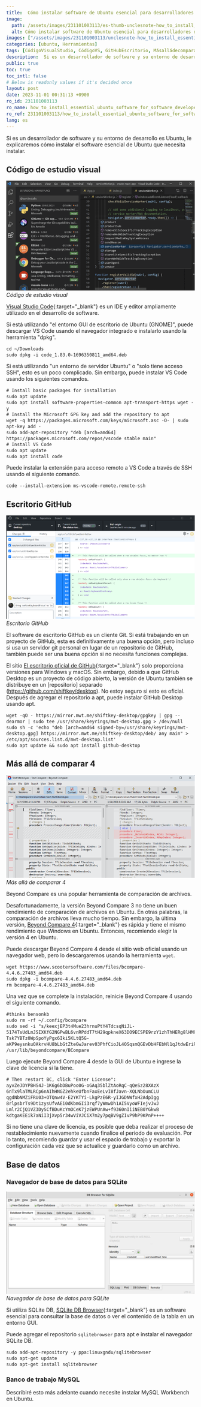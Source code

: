 ```yaml
---
title:  Cómo instalar software de Ubuntu esencial para desarrolladores de software
image:
  path: /assets/images/231101003113/es-thumb-unclesnote-how_to_install_essential_ubuntu_software_for_software_developers.png
  alt: Cómo instalar software de Ubuntu esencial para desarrolladores de software
images: ["/assets/images/231101003113/unclesnote-how_to_install_essential_ubuntu_software_for_software_developers-visual_studio_code.png", "/assets/images/231101003113/unclesnote-how_to_install_essential_ubuntu_software_for_software_developers-github_desktop.png", "/assets/images/231101003113/unclesnote-how_to_install_essential_ubuntu_software_for_software_developers-beyond_compare_4.png", "/assets/images/231101003113/unclesnote-how_to_install_essential_ubuntu_software_for_software_developers-db_browser_for_sqlite.png"]
categories: [ubuntu, Herramientas]
tags: [CódigoVisualStudio, CódigoVS, GitHubEscritorio, Másalládecomparar4, NavegadorSQLiteDBB, BancodetrabajoMySQL, ubuntu, Herramientas]
description:  Si es un desarrollador de software y su entorno de desarrollo es Ubuntu, le explicaremos cómo instalar el software esencial de Ubuntu que necesita instalar.
public: true
toc: true
toc_intl: false
# Below is readonly values if it's decided once
layout: post
date: 2023-11-01 00:31:13 +0900
ro_id: 231101003113
ro_name: how_to_install_essential_ubuntu_software_for_software_developers
ro_ref: 231101003113/how_to_install_essential_ubuntu_software_for_software_developers
lang: es
---
```

Si es un desarrollador de software y su entorno de desarrollo es Ubuntu, le explicaremos cómo instalar el software esencial de Ubuntu que necesita instalar.  
## Código de estudio visual
![Código de estudio visual](/assets/images/231101003113/unclesnote-how_to_install_essential_ubuntu_software_for_software_developers-visual_studio_code.png)
_Código de estudio visual_

[Visual Studio Code](https://code.visualstudio.com){:target="_blank"} es un IDE y editor ampliamente utilizado en el desarrollo de software.  

Si está utilizando "el entorno GUI de escritorio de Ubuntu (GNOME)", puede descargar VS Code usando el navegador integrado e instalarlo usando la herramienta "dpkg".  

```shell
cd ~/Downloads
sudo dpkg -i code_1.83.0-1696350811_amd64.deb
```
Si está utilizando "un entorno de servidor Ubuntu" o "solo tiene acceso SSH", esto es un poco complicado. Sin embargo, puede instalar VS Code usando los siguientes comandos.  

```shell
# Install basic packages for installation
sudo apt update
sudo apt install software-properties-common apt-transport-https wget -y
# Install the Microsoft GPG key and add the repository to apt
wget -q https://packages.microsoft.com/keys/microsoft.asc -O- | sudo apt-key add -
sudo add-apt-repository "deb [arch=amd64] https://packages.microsoft.com/repos/vscode stable main"
# Install VS Code
sudo apt update
sudo apt install code
```
Puede instalar la extensión para acceso remoto a VS Code a través de SSH usando el siguiente comando.  

```shell
code --install-extension ms-vscode-remote.remote-ssh
```
## Escritorio GitHub
![Escritorio GitHub](/assets/images/231101003113/unclesnote-how_to_install_essential_ubuntu_software_for_software_developers-github_desktop.png)
_Escritorio GitHub_

El software de escritorio GitHub es un cliente Git. Si está trabajando en un proyecto de GitHub, esta es definitivamente una buena opción, pero incluso si usa un servidor git personal en lugar de un repositorio de GitHub, también puede ser una buena opción si no necesita funciones complejas.  

El sitio [El escritorio oficial de GitHub](https://desktop.github.com/){:target="_blank"} solo proporciona versiones para Windows y macOS. Sin embargo, debido a que GitHub Desktop es un proyecto de código abierto, la versión de Ubuntu también se distribuye en un [repositorio] separado (https://github.com/shiftkey/desktop). No estoy seguro si esto es oficial. Después de agregar el repositorio a apt, puede instalar GitHub Desktop usando apt.  

```shell
wget -qO - https://mirror.mwt.me/shiftkey-desktop/gpgkey | gpg --dearmor | sudo tee /usr/share/keyrings/mwt-desktop.gpg > /dev/null
sudo sh -c 'echo "deb [arch=amd64 signed-by=/usr/share/keyrings/mwt-desktop.gpg] https://mirror.mwt.me/shiftkey-desktop/deb/ any main" > /etc/apt/sources.list.d/mwt-desktop.list'
sudo apt update && sudo apt install github-desktop
```
## Más allá de comparar 4
![Más allá de comparar 4](/assets/images/231101003113/unclesnote-how_to_install_essential_ubuntu_software_for_software_developers-beyond_compare_4.png)
_Más allá de comparar 4_

Beyond Compare es una popular herramienta de comparación de archivos.  

Desafortunadamente, la versión Beyond Compare 3 no tiene un buen rendimiento de comparación de archivos en Ubuntu. En otras palabras, la comparación de archivos lleva mucho tiempo. Sin embargo, la última versión, [Beyond Compare 4](https://www.scootersoftware.com/download){:target="_blank"} es rápida y tiene el mismo rendimiento que Windows en Ubuntu. Entonces, recomiendo elegir la versión 4 en Ubuntu.  

Puede descargar Beyond Compare 4 desde el sitio web oficial usando un navegador web, pero lo descargaremos usando la herramienta `wget`.  

```shell
wget https://www.scootersoftware.com/files/bcompare-4.4.6.27483_amd64.deb
sudo dpkg -i bcompare-4.4.6.27483_amd64.deb
rm bcompare-4.4.6.27483_amd64.deb
```
Una vez que se complete la instalación, reinicie Beyond Compare 4 usando el siguiente comando.  

```shell
#thinks bensonkb
sudo rm -rf ~/.config/bcompare 
sudo sed -i "s/keexjEP3t4Mue23hrnuPtY4TdcsqNiJL-5174TsUdLmJSIXKfG2NGPwBL6vnRPddT7tH29qpkneX63DO9ECSPE9rzY1zhThHERg8lHM9IBFT+rVuiY823aQJuqzxCKIE1bcDqM4wgW01FH6oCBP1G4ub01xmb4BGSUG6ZrjxWHJyNLyIlGvOhoY2HAYzEtzYGwxFZn2JZ66o4RONkXjX0DF9EzsdUef3UAS+JQ+fCYReLawdjEe6tXCv88GKaaPKWxCeaUL9PejICQgRQOLGOZtZQkLgAelrOtehxz5ANOOqCaJgy2mJLQVLM5SJ9Dli909c5ybvEhVmIC0dc9dWH+/N9KmiLVlKMU7RJqnE+WXEEPI1SgglmfmLc1yVH7dqBb9ehOoKG9UE+HAE1YvH1XX2XVGeEqYUY-Tsk7YBTz0WpSpoYyPgx6Iki5KLtQ5G-aKP9eysnkuOAkrvHU8bLbGtZteGwJarev03PhfCioJL4OSqsmQGEvDbHFEbNl1qJtdwEriR+VNZts9vNNLk7UGfeNwIiqpxjk4Mn09nmSd8FhM4ifvcaIbNCRoMPGl6KU12iseSe+w+1kFsLhX+OhQM8WXcWV10cGqBzQE9OqOLUcg9n0krrR3KrohstS9smTwEx9olyLYppvC0p5i7dAx2deWvM1ZxKNs0BvcXGukR+/g" /usr/lib/beyondcompare/BCompare
```
Luego ejecute Beyond Compare 4 desde la GUI de Ubuntu e ingrese la clave de licencia si la tiene.  

```shell
# Then restart BC, click "Enter License":
ayvZeJDYPBHS4J-1K6g6bDBuPoo0G-oGAq35blZtAoRqC-qQeSz28XAzX
6nTx9laTMLRCp6nAIhHNGZ2ehkeUfbnFaxEeLvI8fJavn-XQLNbOumCLU
qgdNbNMZiFRU03+OTQnw4V-E2YKTYi-LkgPzE6R-yIJGDNWfxH2AdpIgg
8rlpsbrTs9Dt1zysUfvAEi0dKbmGIi3rqf7yWmwDh1AI5VyoWFIejvJwJ
Lmlr2CjQ1VZ3DySCfBDuKcYmOCeK7jzEWPUnAw+f9360nIiiNEB0YGkwB
kdtgaKEEik7aNiI3jXvp5r34wViVJCiX7m2y7pqBV9gZIvP9hP9KPnP++++
```
Si no tiene una clave de licencia, es posible que deba realizar el proceso de restablecimiento nuevamente cuando finalice el período de evaluación. Por lo tanto, recomiendo guardar y usar el espacio de trabajo y exportar la configuración cada vez que se actualice y guardarlo como un archivo.  
## Base de datos
### Navegador de base de datos para SQLite
![Navegador de base de datos para SQLite](/assets/images/231101003113/unclesnote-how_to_install_essential_ubuntu_software_for_software_developers-db_browser_for_sqlite.png)
_Navegador de base de datos para SQLite_

Si utiliza SQLite DB, [SQLite DB Browser](https://sqlitebrowser.org/dl/){:target="_blank"} es un software esencial para consultar la base de datos o ver el contenido de la tabla en un entorno GUI.  

Puede agregar el repositorio `sqlitebrowser` para apt e instalar el navegador SQLite DB.  

```shell
sudo add-apt-repository -y ppa:linuxgndu/sqlitebrowser
sudo apt-get update
sudo apt-get install sqlitebrowser
```
### Banco de trabajo MySQL
Describiré esto más adelante cuando necesite instalar MySQL Workbench en Ubuntu.  
